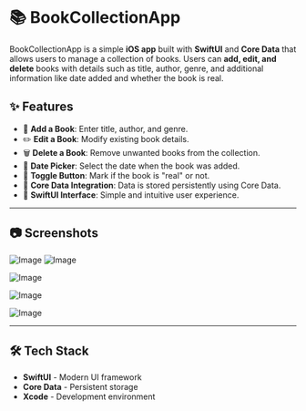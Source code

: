# 📚 BookCollectionApp
BookCollectionApp is a simple **iOS app** built with **SwiftUI** and **Core Data** that allows users to manage a collection of books. Users can **add, edit, and delete** books with details such as title, author, genre, and additional information like date added and whether the book is real.
## ✨ Features
- 📝 **Add a Book**: Enter title, author, and genre.
- ✏️ **Edit a Book**: Modify existing book details.
- 🗑 **Delete a Book**: Remove unwanted books from the collection.
- 📅 **Date Picker**: Select the date when the book was added.
- 🔘 **Toggle Button**: Mark if the book is "real" or not.
- 💾 **Core Data Integration**: Data is stored persistently using Core Data.
- 🎨 **SwiftUI Interface**: Simple and intuitive user experience.
---

## 📷 Screenshots
![Image](https://github.com/user-attachments/assets/ac5abc0f-ee6a-4e10-a761-da5ab2ea58a6)
![Image](https://github.com/user-attachments/assets/bc604a9a-a0e2-4832-96f0-fac0fe6c1ad1)

![Image](https://github.com/user-attachments/assets/423761f9-183a-4d53-8805-17a13d113d03)

![Image](https://github.com/user-attachments/assets/1d47439c-fa40-4b95-8088-108760f453c7)

![Image](https://github.com/user-attachments/assets/b13bc253-bba3-4bd0-a642-717045cf8737)

---

## 🛠 Tech Stack
- **SwiftUI** - Modern UI framework
- **Core Data** - Persistent storage
- **Xcode** - Development environment


